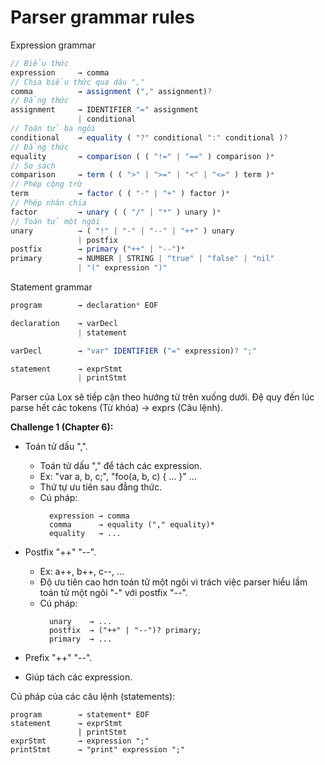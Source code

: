 
# Parser grammar rules
Expression grammar
```js
// Biểu thức
expression     → comma
// Chia biểu thức qua dâu ","
comma          → assignment ("," assignment)?
// Đẳng thức
assignment     → IDENTIFIER "=" assignment 
               | conditional
// Toán tử ba ngôi
conditional    → equality ( "?" conditional ":" conditional )?
// Đẳng thức
equality       → comparison ( ( "!=" | "==" ) comparison )*
// So sách
comparison     → term ( ( ">" | ">=" | "<" | "<=" ) term )*
// Phép cộng trừ
term           → factor ( ( "-" | "+" ) factor )*
// Phép nhân chia
factor         → unary ( ( "/" | "*" ) unary )*
// Toán tử một ngôi
unary          → ( "!" | "-" | "--" | "++" ) unary
               | postfix
postfix        → primary ("++" | "--")*
primary        → NUMBER | STRING | "true" | "false" | "nil"
               | "(" expression ")"
```

Statement grammar
```js
program        → declaration* EOF 

declaration    → varDecl
               | statement 

varDecl        → "var" IDENTIFIER ("=" expression)? ";"

statement      → exprStmt
               | printStmt 
```

Parser của Lox sẽ tiếp cận theo hướng từ trên xuống dưới.
Đệ quy đến lúc parse hết các tokens (Từ khóa) → exprs (Câu lệnh).


<b>Challenge 1 (Chapter 6):</b>
- Toán tử dấu ",".
  - Toán tử dấu "," để tách các expression.
  - Ex: "var a, b, c;", "foo(a, b, c) { ... }" ...
  - Thứ tự ưu tiên sau đẳng thức.
  - Cú pháp:
    ```
      expression → comma
      comma      → equality ("," equality)*
      equality   → ...
    ```

- Postfix "++" "--".
  - Ex: a++, b++, c--, ...
  - Độ ưu tiên cao hơn toán tử một ngôi vì trách việc parser hiểu lầm toán tử một ngôi "-" với postfix "--".
  - Cú pháp:
    ```
      unary    → ...
      postfix  → ("++" | "--")? primary;
      primary  → ...
    ```
- Prefix "++" "--".
- Giúp tách các expression.

Cú pháp của các câu lệnh (statements):
```
program        → statement* EOF
statement      → exprStmt
               | printStmt
exprStmt       → expression ";"
printStmt      → "print" expression ";"
```
